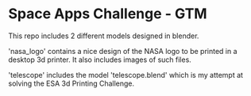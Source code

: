Space Apps Challenge - GTM
===================

This repo includes 2 different models designed in blender.

'nasa_logo' contains a nice design of the NASA logo to be printed in a desktop 3d printer. It also includes images of such files.

'telescope' includes the model 'telescope.blend' which is my attempt at solving the ESA 3d Printing Challenge.
